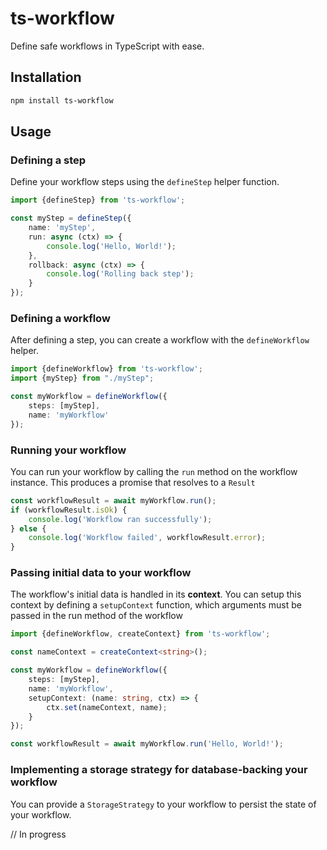 # ts-workflow
Define safe workflows in TypeScript with ease.


## Installation
```bash
npm install ts-workflow
```

## Usage

### Defining a step
Define your workflow steps using the `defineStep` helper function.


```typescript
import {defineStep} from 'ts-workflow';

const myStep = defineStep({
    name: 'myStep',
    run: async (ctx) => {
        console.log('Hello, World!');
    },
    rollback: async (ctx) => {
        console.log('Rolling back step');
    }
});
```
### Defining a workflow
After defining a step, you can create a workflow with the `defineWorkflow` helper.

```typescript
import {defineWorkflow} from 'ts-workflow';
import {myStep} from "./myStep";

const myWorkflow = defineWorkflow({
    steps: [myStep],
    name: 'myWorkflow'
});
```

### Running your workflow
You can run your workflow by calling the `run` method on the workflow instance.
This produces a promise that resolves to a `Result`

```typescript
const workflowResult = await myWorkflow.run();
if (workflowResult.isOk) {
    console.log('Workflow ran successfully');
} else {
    console.log('Workflow failed', workflowResult.error);
}
```

### Passing initial data to your workflow
The workflow's initial data is handled in its **context**. You can setup this context by defining a `setupContext` function, which arguments must be passed in the run method of the workflow

```typescript
import {defineWorkflow, createContext} from 'ts-workflow';

const nameContext = createContext<string>();

const myWorkflow = defineWorkflow({
    steps: [myStep],
    name: 'myWorkflow',
    setupContext: (name: string, ctx) => {
        ctx.set(nameContext, name);
    }
});

const workflowResult = await myWorkflow.run('Hello, World!');

```

### Implementing a storage strategy for database-backing your workflow
You can provide a `StorageStrategy` to your workflow to persist the state of your workflow.

// In progress


